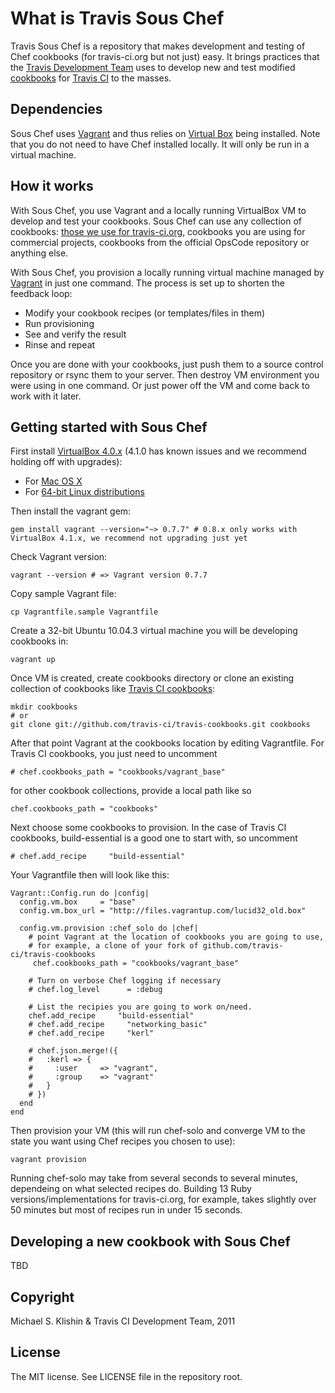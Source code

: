 # What is Travis Sous Chef

Travis Sous Chef is a repository that makes development and testing of Chef cookbooks (for travis-ci.org but
not just) easy. It brings practices that the [Travis Development Team](https://github.com/travis-ci) uses to develop
new and test modified [cookbooks](https://github.com/travis-ci/travis-cookbooks/tree/master/vagrant_base) for
[Travis CI](http://travis-ci.org) to the masses.


## Dependencies

Sous Chef uses [Vagrant](http://vagrantup.com) and thus relies on [Virtual Box](http://virtualbox.org) being installed. Note that you do not
need to have Chef installed locally. It will only be run in a virtual machine.


## How it works

With Sous Chef, you use Vagrant and a locally running VirtualBox VM to develop and test your cookbooks. Sous Chef can use any collection of
cookbooks: [those we use for travis-ci.org](https://github.com/travis-ci/travis-cookbooks/tree/master/vagrant_base), cookbooks you are using for
commercial projects, cookbooks from the official OpsCode repository or anything else.

With Sous Chef, you provision a locally running virtual machine managed by [Vagrant](http://vagrantup.com) in just one command. The process is
set up to shorten the feedback loop:

 * Modify your cookbook recipes (or templates/files in them)
 * Run provisioning
 * See and verify the result
 * Rinse and repeat

Once you are done with your cookbooks, just push them to a source control repository or rsync them to your server. Then destroy VM environment
you were using in one command. Or just power off the VM and come back to work with it later.


## Getting started with Sous Chef

First install [VirtualBox 4.0.x](http://download.virtualbox.org/virtualbox/4.0.12) (4.1.0 has known issues and we recommend holding off with upgrades):

* For [Mac OS X](http://download.virtualbox.org/virtualbox/4.0.12/VirtualBox-4.0.12-72916-OSX.dmg)
* For [64-bit Linux distributions](http://download.virtualbox.org/virtualbox/4.0.12/)

Then install the vagrant gem:

    gem install vagrant --version="~> 0.7.7" # 0.8.x only works with VirtualBox 4.1.x, we recommend not upgrading just yet

Check Vagrant version:

    vagrant --version # => Vagrant version 0.7.7

Copy sample Vagrant file:

    cp Vagrantfile.sample Vagrantfile

Create a 32-bit Ubuntu 10.04.3 virtual machine you will be developing cookbooks in:

    vagrant up 

Once VM is created, create cookbooks directory or clone an existing collection of cookbooks like [Travis CI cookbooks](https://github.com/travis-ci/travis-cookbooks):

    mkdir cookbooks
    # or
    git clone git://github.com/travis-ci/travis-cookbooks.git cookbooks

After that point Vagrant at the cookbooks location by editing Vagrantfile. For Travis CI cookbooks, you just need to uncomment

    # chef.cookbooks_path = "cookbooks/vagrant_base"

for other cookbook collections, provide a local path like so

    chef.cookbooks_path = "cookbooks"

Next choose some cookbooks to provision. In the case of Travis CI cookbooks, build-essential is a good one to start with, so uncomment

    # chef.add_recipe     "build-essential" 

Your Vagrantfile then will look like this:

    Vagrant::Config.run do |config|
      config.vm.box     = "base"
      config.vm.box_url = "http://files.vagrantup.com/lucid32_old.box"
    
      config.vm.provision :chef_solo do |chef|
        # point Vagrant at the location of cookbooks you are going to use,
        # for example, a clone of your fork of github.com/travis-ci/travis-cookbooks
         chef.cookbooks_path = "cookbooks/vagrant_base"
    
        # Turn on verbose Chef logging if necessary
        # chef.log_level      = :debug
    
        # List the recipies you are going to work on/need.
        chef.add_recipe     "build-essential"    
        # chef.add_recipe     "networking_basic"    
        # chef.add_recipe     "kerl"
    
        # chef.json.merge!({
        #   :kerl => {
        #     :user     => "vagrant",
        #     :group    => "vagrant"
        #   }
        # })
      end
    end

Then provision your VM (this will run chef-solo and converge VM to the state you want using Chef recipes you chosen to use):

    vagrant provision


Running chef-solo may take from several seconds to several minutes, dependeing on what selected recipes do. Building 13 Ruby versions/implementations
for travis-ci.org, for example, takes slightly over 50 minutes but most of recipes run in under 15 seconds.


## Developing a new cookbook with Sous Chef

TBD


## Copyright

Michael S. Klishin & Travis CI Development Team, 2011


## License

The MIT license. See LICENSE file in the repository root.

